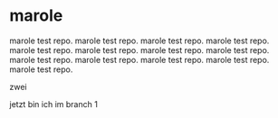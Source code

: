 marole
======

marole test repo.
marole test repo.
marole test repo.
marole test repo.
marole test repo.
marole test repo.
marole test repo.
marole test repo.
marole test repo.
marole test repo.
marole test repo.
marole test repo.
marole test repo.


zwei

jetzt bin ich im branch 1